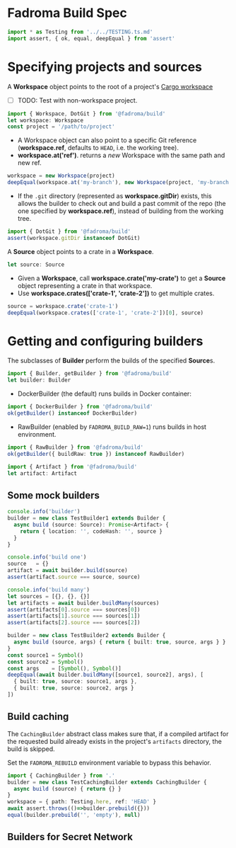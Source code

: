 # Fadroma Build Spec

```typescript
import * as Testing from '../../TESTING.ts.md'
import assert, { ok, equal, deepEqual } from 'assert'
```

# Specifying projects and sources

A **Workspace** object points to the root of a project's [Cargo workspace](https://doc.rust-lang.org/book/ch14-03-cargo-workspaces.html)
  * [ ] TODO: Test with non-workspace project.

```typescript
import { Workspace, DotGit } from '@fadroma/build'
let workspace: Workspace
const project = '/path/to/project'
```

* A Workspace object can also point to a specific Git reference
  (**workspace.ref**, defaults to `HEAD`, i.e. the working tree).
* **workspace.at('ref')**. returns a *new* Workspace with the same path and new ref.

```typescript
workspace = new Workspace(project)
deepEqual(workspace.at('my-branch'), new Workspace(project, 'my-branch'))
```

* If the `.git` directory (represented as **workspace.gitDir**) exists, this allows
  the builder to check out and build a past commit of the repo (the one specified by
  **workspace.ref**), instead of building from the working tree.

```typescript
import { DotGit } from '@fadroma/build'
assert(workspace.gitDir instanceof DotGit)
```

A **Source** object points to a crate in a **Workspace**.

```typescript
let source: Source
```

* Given a **Workspace**, call **workspace.crate('my-crate')** to get a **Source** object
  representing a crate in that workspace.
* Use **workspace.crates(['crate-1', 'crate-2'])** to get multiple crates.

```typescript
source = workspace.crate('crate-1')
deepEqual(workspace.crates(['crate-1', 'crate-2'])[0], source)
```

# Getting and configuring builders

The subclasses of **Builder** perform the builds of the specified **Source**s.

```typescript
import { Builder, getBuilder } from '@fadroma/build'
let builder: Builder
```

* DockerBuilder (the default) runs builds in Docker container:

```typescript
import { DockerBuilder } from '@fadroma/build'
ok(getBuilder() instanceof DockerBuilder)
```

* RawBuilder (enabled by `FADROMA_BUILD_RAW=1`) runs builds in host environment.

```typescript
import { RawBuilder } from '@fadroma/build'
ok(getBuilder({ buildRaw: true }) instanceof RawBuilder)
```

```typescript
import { Artifact } from '@fadroma/build'
let artifact: Artifact
```

## Some mock builders

```typescript
console.info('builder')
builder = new class TestBuilder1 extends Builder {
  async build (source: Source): Promise<Artifact> {
    return { location: '', codeHash: '', source }
  }
}

console.info('build one')
source   = {}
artifact = await builder.build(source)
assert(artifact.source === source, source)

console.info('build many')
let sources = [{}, {}, {}]
let artifacts = await builder.buildMany(sources)
assert(artifacts[0].source === sources[0])
assert(artifacts[1].source === sources[1])
assert(artifacts[2].source === sources[2])

builder = new class TestBuilder2 extends Builder {
  async build (source, args) { return { built: true, source, args } }
}
const source1 = Symbol()
const source2 = Symbol()
const args    = [Symbol(), Symbol()]
deepEqual(await builder.buildMany([source1, source2], args), [
  { built: true, source: source1, args },
  { built: true, source: source2, args }
])
```

## Build caching

The `CachingBuilder` abstract class makes sure that,
if a compiled artifact for the requested build
already exists in the project's `artifacts` directory,
the build is skipped.

Set the `FADROMA_REBUILD` environment variable to bypass this behavior.

```typescript
import { CachingBuilder } from '.'
builder = new class TestCachingBuilder extends CachingBuilder {
  async build (source) { return {} }
}
workspace = { path: Testing.here, ref: 'HEAD' }
await assert.throws(()=>builder.prebuild({}))
equal(builder.prebuild('', 'empty'), null)
```

## Builders for Secret Network

